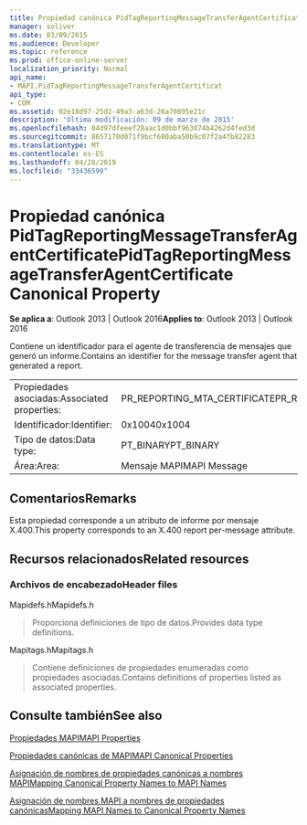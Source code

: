 ```yaml
---
title: Propiedad canónica PidTagReportingMessageTransferAgentCertificate
manager: soliver
ms.date: 03/09/2015
ms.audience: Developer
ms.topic: reference
ms.prod: office-online-server
localization_priority: Normal
api_name:
- MAPI.PidTagReportingMessageTransferAgentCertificat
api_type:
- COM
ms.assetid: 02e18d97-25d2-49a3-a63d-26a70895e21c
description: 'Última modificación: 09 de marzo de 2015'
ms.openlocfilehash: 04d97dfeeef28aac1d0bbf963074b4262d4fed3d
ms.sourcegitcommit: 8657170d071f9bcf680aba50b9c07f2a4fb82283
ms.translationtype: MT
ms.contentlocale: es-ES
ms.lasthandoff: 04/28/2019
ms.locfileid: "33436590"
---
```

# <a name="pidtagreportingmessagetransferagentcertificate-canonical-property"></a><span data-ttu-id="c681d-103">Propiedad canónica PidTagReportingMessageTransferAgentCertificate</span><span class="sxs-lookup"><span data-stu-id="c681d-103">PidTagReportingMessageTransferAgentCertificate Canonical Property</span></span>

  
  
<span data-ttu-id="c681d-104">**Se aplica a**: Outlook 2013 | Outlook 2016</span><span class="sxs-lookup"><span data-stu-id="c681d-104">**Applies to**: Outlook 2013 | Outlook 2016</span></span> 
  
<span data-ttu-id="c681d-105">Contiene un identificador para el agente de transferencia de mensajes que generó un informe.</span><span class="sxs-lookup"><span data-stu-id="c681d-105">Contains an identifier for the message transfer agent that generated a report.</span></span>
  
|||
|:-----|:-----|
|<span data-ttu-id="c681d-106">Propiedades asociadas:</span><span class="sxs-lookup"><span data-stu-id="c681d-106">Associated properties:</span></span>  <br/> |<span data-ttu-id="c681d-107">PR_REPORTING_MTA_CERTIFICATE</span><span class="sxs-lookup"><span data-stu-id="c681d-107">PR_REPORTING_MTA_CERTIFICATE</span></span>  <br/> |
|<span data-ttu-id="c681d-108">Identificador:</span><span class="sxs-lookup"><span data-stu-id="c681d-108">Identifier:</span></span>  <br/> |<span data-ttu-id="c681d-109">0x1004</span><span class="sxs-lookup"><span data-stu-id="c681d-109">0x1004</span></span>  <br/> |
|<span data-ttu-id="c681d-110">Tipo de datos:</span><span class="sxs-lookup"><span data-stu-id="c681d-110">Data type:</span></span>  <br/> |<span data-ttu-id="c681d-111">PT_BINARY</span><span class="sxs-lookup"><span data-stu-id="c681d-111">PT_BINARY</span></span>  <br/> |
|<span data-ttu-id="c681d-112">Área:</span><span class="sxs-lookup"><span data-stu-id="c681d-112">Area:</span></span>  <br/> |<span data-ttu-id="c681d-113">Mensaje MAPI</span><span class="sxs-lookup"><span data-stu-id="c681d-113">MAPI Message</span></span>  <br/> |
   
## <a name="remarks"></a><span data-ttu-id="c681d-114">Comentarios</span><span class="sxs-lookup"><span data-stu-id="c681d-114">Remarks</span></span>

<span data-ttu-id="c681d-115">Esta propiedad corresponde a un atributo de informe por mensaje X.400.</span><span class="sxs-lookup"><span data-stu-id="c681d-115">This property corresponds to an X.400 report per-message attribute.</span></span>
  
## <a name="related-resources"></a><span data-ttu-id="c681d-116">Recursos relacionados</span><span class="sxs-lookup"><span data-stu-id="c681d-116">Related resources</span></span>

### <a name="header-files"></a><span data-ttu-id="c681d-117">Archivos de encabezado</span><span class="sxs-lookup"><span data-stu-id="c681d-117">Header files</span></span>

<span data-ttu-id="c681d-118">Mapidefs.h</span><span class="sxs-lookup"><span data-stu-id="c681d-118">Mapidefs.h</span></span>
  
> <span data-ttu-id="c681d-119">Proporciona definiciones de tipo de datos.</span><span class="sxs-lookup"><span data-stu-id="c681d-119">Provides data type definitions.</span></span>
    
<span data-ttu-id="c681d-120">Mapitags.h</span><span class="sxs-lookup"><span data-stu-id="c681d-120">Mapitags.h</span></span>
  
> <span data-ttu-id="c681d-121">Contiene definiciones de propiedades enumeradas como propiedades asociadas.</span><span class="sxs-lookup"><span data-stu-id="c681d-121">Contains definitions of properties listed as associated properties.</span></span>
    
## <a name="see-also"></a><span data-ttu-id="c681d-122">Consulte también</span><span class="sxs-lookup"><span data-stu-id="c681d-122">See also</span></span>



[<span data-ttu-id="c681d-123">Propiedades MAPI</span><span class="sxs-lookup"><span data-stu-id="c681d-123">MAPI Properties</span></span>](mapi-properties.md)
  
[<span data-ttu-id="c681d-124">Propiedades canónicas de MAPI</span><span class="sxs-lookup"><span data-stu-id="c681d-124">MAPI Canonical Properties</span></span>](mapi-canonical-properties.md)
  
[<span data-ttu-id="c681d-125">Asignación de nombres de propiedades canónicas a nombres MAPI</span><span class="sxs-lookup"><span data-stu-id="c681d-125">Mapping Canonical Property Names to MAPI Names</span></span>](mapping-canonical-property-names-to-mapi-names.md)
  
[<span data-ttu-id="c681d-126">Asignación de nombres MAPI a nombres de propiedades canónicas</span><span class="sxs-lookup"><span data-stu-id="c681d-126">Mapping MAPI Names to Canonical Property Names</span></span>](mapping-mapi-names-to-canonical-property-names.md)

